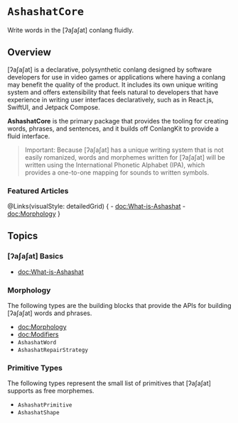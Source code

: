 # ``AshashatCore``

Write words in the [ʔaʃaʃat] conlang fluidly.

## Overview

[ʔaʃaʃat] is a declarative, polysynthetic conlang designed by software developers for use in video games or applications
where having a conlang may benefit the quality of the product. It includes its own unique writing system and offers
extensibility that feels natural to developers that have experience in writing user interfaces declaratively, such as in
React.js, SwiftUI, and Jetpack Compose.

**AshashatCore** is the primary package that provides the tooling for creating words, phrases, and sentences, and it
builds off ConlangKit to provide a fluid interface.

> Important: Because [ʔaʃaʃat] has a unique writing system that is not easily romanized, words and morphemes written for
> [ʔaʃaʃat] will be written using the International Phonetic Alphabet (IPA), which provides a one-to-one mapping for
> sounds to written symbols.

### Featured Articles

@Links(visualStyle: detailedGrid) {
    - <doc:What-is-Ashashat>
    - <doc:Morphology>
}

## Topics

### [ʔaʃaʃat] Basics

- <doc:What-is-Ashashat>

### Morphology

The following types are the building blocks that provide the APIs for building [ʔaʃaʃat] words and phrases.

- <doc:Morphology>
- <doc:Modifiers>
- ``AshashatWord``
- ``AshashatRepairStrategy``

### Primitive Types

The following types represent the small list of primitives that [ʔaʃaʃat] supports as free morphemes.

- ``AshashatPrimitive``
- ``AshashatShape``

